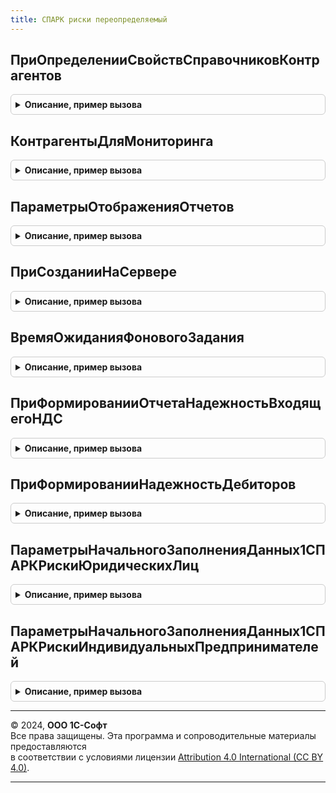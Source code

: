 ```yaml
---
title: СПАРК риски переопределяемый
---
```



## ПриОпределенииСвойствСправочниковКонтрагентов
<details style="margin: 1em 0; padding: 0.5em; border: 1px solid #ccc; border-radius: 6px;">

<summary style="font-weight: bold; cursor: pointer;">Описание, пример вызова</summary>

```bsl

// Определяет свойства справочников контрагентов.
// Параметры:
//	СвойстваСправочников - ТаблицаЗначений - в таблице заполняется список
//		справочников контрагентов и их свойства. Колонки таблицы:
//		* Имя - Строка - имя справочника;
//		* Иерархический - Булево - справочник является иерархическим;
//		* РеквизитИНН - Строка- имя реквизита ИНН;
//		* ИмяФормыПодбора - Строка - если для справочника определена собственная
//			форма подбора контрагентов, в этом поле можно указать ее полное имя.
//			Форма должна возвращать в оповещении о выборе Массив ссылок на
//			элементы справочника контрагентов.
//			Если не определена, тогда используется стандартная форма подбора.
//
//@skip-warning
Процедура ПриОпределенииСвойствСправочниковКонтрагентов(СвойстваСправочников) Экспорт
```

Пример вызова
```bsl
СПАРКРискиПереопределяемый.ПриОпределенииСвойствСправочниковКонтрагентов(СвойстваСправочников) 
```
</details>

## КонтрагентыДляМониторинга
<details style="margin: 1em 0; padding: 0.5em; border: 1px solid #ccc; border-radius: 6px;">

<summary style="font-weight: bold; cursor: pointer;">Описание, пример вызова</summary>

```bsl

// В методе заполняется список контрагентов для постановки на мониторинг и для
// снятия с мониторинга.
// Используется регламентным заданием ЗаполнениеКонтрагентовНаМониторингеСПАРКРиски
// и методом программного интерфейса СПАРКРиски.ЗаполнитьКонтрагентовНаМониторинге().
// При получении списком контрагентов можно использовать обращение к регистру сведений
// КонтрагентыНаМониторингеСПАРКРиски: если запись присутствует в регистре сведений,
// то это означает, что контрагент уже поставлен на мониторинг.
// Допускается обращение к регистру сведений КонтрагентыНаМониторингеСПАРКРиски:
// контрагент уже добавлен в список для мониторинга, если в регистре существует
// запись со значениями измерений:
//	- Контрагент = <Текущий контрагент>;
//	- РучноеДобавление = Ложь.
//
// Параметры:
//	ПоставитьНаМониторинг - Массив из ОпределяемыйТипСсылка.КонтрагентБИП - контрагенты для постановки на мониторинг;
//	СнятьСМониторинга - Массив из ОпределяемыйТипСсылка.КонтрагентБИП -  контрагенты для снятия с мониторинга;
//
//@skip-warning
Процедура КонтрагентыДляМониторинга(ПоставитьНаМониторинг, СнятьСМониторинга) Экспорт
```

Пример вызова
```bsl
СПАРКРискиПереопределяемый.КонтрагентыДляМониторинга(ПоставитьНаМониторинг, СнятьСМониторинга) 
```
</details>

## ПараметрыОтображенияОтчетов
<details style="margin: 1em 0; padding: 0.5em; border: 1px solid #ccc; border-radius: 6px;">

<summary style="font-weight: bold; cursor: pointer;">Описание, пример вызова</summary>

```bsl

// Определяет параметры отображения отчетов.
//
// Параметры:
//	ПараметрыОтображения - Структура - параметры отображения отчетов.
//		Поля структуры:
//		* ИмяМакетаОформления - Строка - имя макета оформления отчетов,
//			По умолчанию используются стандартный макет оформления.
//
//@skip-warning
Процедура ПараметрыОтображенияОтчетов(ПараметрыОтображения) Экспорт
```

Пример вызова
```bsl
СПАРКРискиПереопределяемый.ПараметрыОтображенияОтчетов(ПараметрыОтображения) 
```
</details>

## ПриСозданииНаСервере
<details style="margin: 1em 0; padding: 0.5em; border: 1px solid #ccc; border-radius: 6px;">

<summary style="font-weight: bold; cursor: pointer;">Описание, пример вызова</summary>

```bsl

// Вызывается из форм, в которые встроен показ индексов 1СПАРК Риски.
//
// Параметры:
//  Форма                - ФормаКлиентскогоПриложения - форма, в которой инициировано событие;
//  КонтрагентОбъект     - Объект, Неопределено - заполняется в том случае, если форма - это форма
//                         элемента справочника, а не форма документа.
//  Контрагент           - ОпределяемыйТип.КонтрагентБИП, Строка - Контрагент или ИНН контрагента;
//  ВидКонтрагента       - ПеречислениеСсылка.ВидыКонтрагентовСПАРКРиски - вид проверки данных контрагента;
//  ПараметрыОтображения - Структура - прочие параметры. Возможные ключи:
//    * ВариантОтображения - Строка - см. описание в СПАРКРиски.ОтобразитьИндексыСПАРК.
//  ИспользованиеРазрешено          - Булево - признак разрешения использования функциональности;
//  СтандартнаяОбработкаБиблиотекой - Булево - в этот параметр возвратить Ложь, если надо запретить
//                                    стандартную обработку события библиотекой.
//
//@skip-warning
Процедура ПриСозданииНаСервере( Экспорт
```

Пример вызова
```bsl
СПАРКРискиПереопределяемый.ПриСозданииНаСервере();
```
</details>

## ВремяОжиданияФоновогоЗадания
<details style="margin: 1em 0; padding: 0.5em; border: 1px solid #ccc; border-radius: 6px;">

<summary style="font-weight: bold; cursor: pointer;">Описание, пример вызова</summary>

```bsl

// Переопределяет время ожидания завершения фонового задания получения индексов СПАРК Риски.
//
// Параметры:
//  ОжидатьЗавершение - Число - значение ключа "ОжидатьЗавершение" для параметра ПараметрыВыполнения.ОжидатьЗавершение
//           процедуры ДлительныеОперации.ВыполнитьВФоне. Если = 0, то не ожидать завершения.
//
//@skip-warning
Процедура ВремяОжиданияФоновогоЗадания(ОжидатьЗавершение) Экспорт
```

Пример вызова
```bsl
СПАРКРискиПереопределяемый.ВремяОжиданияФоновогоЗадания(ОжидатьЗавершение) 
```
</details>

## ПриФормированииОтчетаНадежностьВходящегоНДС
<details style="margin: 1em 0; padding: 0.5em; border: 1px solid #ccc; border-radius: 6px;">

<summary style="font-weight: bold; cursor: pointer;">Описание, пример вызова</summary>

```bsl

// Определяет данные входящего НДС для формирования отчета "Надежность входящего НДС 1СПАРК Риски".
//
// Параметры:
//  МенеджерВременныхТаблиц - МенеджерВременныхТаблиц - менеджер в который должны быть
//                            помещена временная таблица с данными об НДС и именем "ВТ_ДанныеНДС".
//                            Таблица должна содержать поля:
//                              *Контрагент - ОпределяемыйТип.КонтрагентБИП - ссылка на объект контрагента;
//                              *Сумма - Число - общая сумма покупок за переданный период;
//                              *СуммаНДС - Число - общая сумма покупок за переданный период;
//  ПараметрыОтбора - Структура - настройки отбора отчета:
//   *ДатаНачала - Дата - начало периода отчета;
//   *ДатаОкончания - Дата - окончание периода отчета;
//   *Организация - ОпределяемыйТип.Организация, Неопределено - организация для которые необходимо сделать выборку.
//                  Если не заполнено, игнорировать отбор;
//   *Контрагенты - Массив из ОпределяемыйТип.КонтрагентБИП, Неопределено - список контрагентов,
//                  по которым формируется отчет. Если не заполнено, игнорировать отбор;
//  Использование - Булево - если Ложь пользователю будет показана ошибка. Следует использовать в программах
//                  в которых не ведется учет входящего НДС.
//
Процедура ПриФормированииОтчетаНадежностьВходящегоНДС(МенеджерВременныхТаблиц, ПараметрыОтбора, Использование) Экспорт
```

Пример вызова
```bsl
СПАРКРискиПереопределяемый.ПриФормированииОтчетаНадежностьВходящегоНДС(МенеджерВременныхТаблиц, ПараметрыОтбора, Использование) 
```
</details>

## ПриФормированииНадежностьДебиторов
<details style="margin: 1em 0; padding: 0.5em; border: 1px solid #ccc; border-radius: 6px;">

<summary style="font-weight: bold; cursor: pointer;">Описание, пример вызова</summary>

```bsl

// Определяет данные дебиторской задолженности для формирования отчета "Надежность входящего НДС 1СПАРК Риски".
//
// Параметры:
//  МенеджерВременныхТаблиц - МенеджерВременныхТаблиц - менеджер в который должны быть
//                            помещена временная таблица с данными о задолженности и именем "ВТ_Долги".
//                            Таблица должна содержать поля:
//                              *Раздел - Строка - поле группировки в отчете;
//                              *Контрагент - ОпределяемыйТип.КонтрагентБИП - ссылка на объект контрагента;
//                              *Задолженность - Число - общая сумма задолженности;
//  ПараметрыОтбора - Структура - настройки отбора отчета:
//   *Дата - Дата - дата на которую выполняется выборка данных;
//   *Организация - ОпределяемыйТип.Организация, Неопределено - организация для которые необходимо сделать выборку.
//                  Если не заполнено, игнорировать отбор;
//   *Контрагенты - Массив из ОпределяемыйТип.КонтрагентБИП, Неопределено - список контрагентов,
//                  по которым формируется отчет. Если не заполнено, игнорировать отбор;
//  Использование - Булево - если Ложь пользователю будет показана ошибка. Следует использовать в программах
//                  в которых не ведется учет входящего НДС.
//
Процедура ПриФормированииНадежностьДебиторов(МенеджерВременныхТаблиц, ПараметрыОтбора, Использование) Экспорт
```

Пример вызова
```bsl
СПАРКРискиПереопределяемый.ПриФормированииНадежностьДебиторов(МенеджерВременныхТаблиц, ПараметрыОтбора, Использование) 
```
</details>

## ПараметрыНачальногоЗаполненияДанных1СПАРКРискиЮридическихЛиц
<details style="margin: 1em 0; padding: 0.5em; border: 1px solid #ccc; border-radius: 6px;">

<summary style="font-weight: bold; cursor: pointer;">Описание, пример вызова</summary>

```bsl

// Вызывается при переходе на версию конфигурации с внедренной подсистемой СПАРКРиски.
// Возвращает параметры, необходимые для начального заполнения данных
// в объектах метаданных подсистемы.
//
// Параметры:
//	ПараметрыЗаполнения - Структура - в параметре возвращаются значения для
//		начального заполнения данных подсистемы.
//		Поля структуры:
//		* ЗапросСвойствКонтрагентов - Строка - текст запроса для получения свойств
//			контрагентов, подлежащих проверке в сервисе 1СПАРК Риски: только
//			юридические лица, не являющиеся иностранными.
//			В запросе должны быть определены колонки:
//			** Контрагент - ОпределяемыйТип.КонтрагентБИП - ссылка на элемент
//				справочника контрагентов;
//			** ИНН - Строка - ИНН контрагента;
//			** СвояОрганизация - Булево - признак того, что контрагент является собственным -
//				дочерним по отношению к организации, в которой ведется учет.
//				Свойство может быть использовано для отбора данных в отчетах;
//			Значение по умолчанию: Неопределено.
//			Если значение свойства Неопределено, будет вызвано исключение.
//			Если значение - пустая строка - получение свойств контрагентов
//			не будет выполнено;
//		* ЗаполнитьКонтрагентовНаМониторинге - Булево - провести заполнение
//			списка контрагентов на мониторинге в соответствии с алгоритмом,
//			определенным в методе КонтрагентыДляМониторинга() текущего модуля.
//			Значение по умолчанию: Ложь;
//		* ЗаполнитьИндексыКонтрагентов - Булево - заполнить значения индексов
//			контрагентов. Истина - заполнить, Ложь - не заполнять.
//			Для заполненных индексов значения будут обновлены при следующем
//			обновлении значений индексов по расписанию (в регламентов).
//			Если индексы не заполнены, тогда контрагенты будут добавляться в
//			список индексов "По требованию";
//			Правило заполнения определяется значением поля
//			ЗапросКонтрагентовДляЗаполненияИндексов.
//		* ЗапросКонтрагентовДляЗаполненияИндексов - Строка - текст запроса для
//			получения контрагентов для заполнения индексов. Используется только
//			при ЗаполнитьИндексыКонтрагентов = Истина.
//			Если значение <Пустая строка>, список индексов будет заполнен
//			всеми контрагентами, полученными при выполнении запроса
//			ЗапросСвойствКонтрагентов, иначе - в соответствии с текстом запроса.
//			Значение по умолчанию: <Пустая строка>.
//			В запросе должна быть определена колонка:
//			** Контрагент - ОпределяемыйТип.КонтрагентБИП - ссылка на элемент
//				справочника контрагентов;
//
//@skip-warning
Процедура ПараметрыНачальногоЗаполненияДанных1СПАРКРискиЮридическихЛиц(ПараметрыЗаполнения) Экспорт
```

Пример вызова
```bsl
СПАРКРискиПереопределяемый.ПараметрыНачальногоЗаполненияДанных1СПАРКРискиЮридическихЛиц(ПараметрыЗаполнения) 
```
</details>

## ПараметрыНачальногоЗаполненияДанных1СПАРКРискиИндивидуальныхПредпринимателей
<details style="margin: 1em 0; padding: 0.5em; border: 1px solid #ccc; border-radius: 6px;">

<summary style="font-weight: bold; cursor: pointer;">Описание, пример вызова</summary>

```bsl

// Вызывается при переходе на версию конфигурации с внедренной подсистемой СПАРКРиски.
// Возвращает параметры, необходимые для начального заполнения данных
// в объектах метаданных подсистемы.
//
// Параметры:
//	ПараметрыЗаполнения - Структура - в параметре возвращаются значения для
//		начального заполнения данных подсистемы.
//		Поля структуры:
//		* ЗапросСвойствКонтрагентов - Строка - текст запроса для получения свойств
//			контрагентов, подлежащих проверке в сервисе 1СПАРК Риски: только
//			индивидуальных предпринимателей, не являющиеся иностранными.
//			В запросе должны быть определены колонки:
//			** Контрагент - ОпределяемыйТип.КонтрагентБИП - ссылка на элемент
//				справочника контрагентов;
//			** ИНН - Строка - ИНН контрагента;
//			** СвояОрганизация - Булево - признак того, что контрагент является собственным -
//				дочерним по отношению к организации, в которой ведется учет.
//				Свойство может быть использовано для отбора данных в отчетах;
//			Значение по умолчанию: Неопределено.
//			Если значение свойства Неопределено, будет вызвано исключение.
//			Если значение - пустая строка - получение свойств контрагентов
//			не будет выполнено;
//		* ЗаполнитьКонтрагентовНаМониторинге - Булево - провести заполнение
//			списка контрагентов на мониторинге в соответствии с алгоритмом,
//			определенным в методе КонтрагентыДляМониторинга() текущего модуля.
//			Значение по умолчанию: Ложь;
//		* ЗаполнитьИндексыКонтрагентов - Булево - заполнить значения индексов
//			контрагентов. Истина - заполнить, Ложь - не заполнять.
//			Для заполненных индексов значения будут обновлены при следующем
//			обновлении значений индексов по расписанию (в регламентов).
//			Если индексы не заполнены, тогда контрагенты будут добавляться в
//			список индексов "По требованию";
//			Правило заполнения определяется значением поля
//			ЗапросКонтрагентовДляЗаполненияИндексов.
//		* ЗапросКонтрагентовДляЗаполненияИндексов - Строка - текст запроса для
//			получения контрагентов для заполнения индексов. Используется только
//			при ЗаполнитьИндексыКонтрагентов = Истина.
//			Если значение <Пустая строка>, список индексов будет заполнен
//			всеми контрагентами, полученными при выполнении запроса
//			ЗапросСвойствКонтрагентов, иначе - в соответствии с текстом запроса.
//			Значение по умолчанию: <Пустая строка>.
//			В запросе должна быть определена колонка:
//			** Контрагент - ОпределяемыйТип.КонтрагентБИП - ссылка на элемент
//				справочника контрагентов;
//
//@skip-warning
Процедура ПараметрыНачальногоЗаполненияДанных1СПАРКРискиИндивидуальныхПредпринимателей(ПараметрыЗаполнения) Экспорт
```

Пример вызова
```bsl
СПАРКРискиПереопределяемый.ПараметрыНачальногоЗаполненияДанных1СПАРКРискиИндивидуальныхПредпринимателей(ПараметрыЗаполнения) 
```
</details>

---

© 2024, **ООО 1С-Софт**  
Все права защищены. Эта программа и сопроводительные материалы предоставляются  
в соответствии с условиями лицензии [Attribution 4.0 International (CC BY 4.0)](https://creativecommons.org/licenses/by/4.0/legalcode).

---
